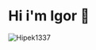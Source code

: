




# Hi i'm Igor 👋

![Hipek1337](https://github-readme-stats.vercel.app/api?username=Japcio1337&show_icons=true&theme=cobalt)
